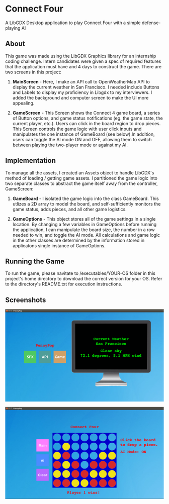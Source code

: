 # Connect Four
A LibGDX Desktop application to play Connect Four with a simple defense-playing AI


## About
This game was made using the LibGDX Graphics library for an internship coding challenge. Intern candidates were given a spec 
of required features that the application must have and 4 days to construct the game. There are two screens in this project:

1. **MainScreen** - Here, I make an API call to OpenWeatherMap API to display the current weather in San Francisco. I needed include Buttons and Labels to display my proficiency in Libgdx to my interviewers. I added the background and computer screen to make the UI more appealing.

2. **GameScreen** - This Screen shows the Connect 4 game board, a series of Button options, and game status notifications (eg. the game state, the current player, etc.). Users can click in the board region to drop pieces. This Screen controls the game logic with user click inputs and manipulates the one instance of GameBoard (see below).In addition, users can toggle the AI mode ON and OFF, allowing them to switch between playing the two-player mode or against my AI. 


## Implementation
To manage all the assets, I created an Assets object to handle LibGDX's method of loading / getting game assets. I partitioned the game logic into two separate classes to abstract the game itself away from the controller, GameScreen:

1. **GameBoard** - I isolated the game logic into the class GameBoard. This utlizes a 2D array to model the board, and self-sufficiently monitors the game status, adds pieces, and all other game logistics. 

2. **GameOptions** - This object stores all of the game settings in a single location. By changing a few variables in GameOptions before running the application, I can manipulate the board size, the number in a row needed to win, and toggle the AI mode. All calculations and game logic in the other classes are determined by the information stored in applicatons single instance of GameOptions.


## Running the Game
To run the game, please navitate to /executables/YOUR-OS folder in this project's home directory to download the correct version for your OS. Refer to the directory's README.txt for execution instructions.


## Screenshots
![alt text](/screenshots/main-screen.png?raw=true "Main Screen")

![alt text](/screenshots/gameplay-ai.png?raw=true "Game Screen")
